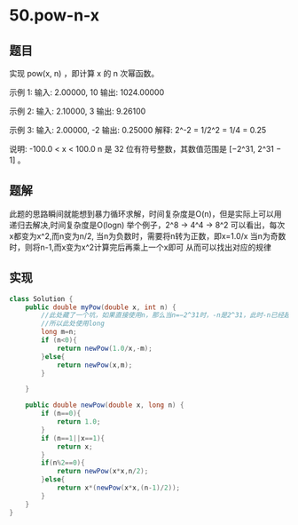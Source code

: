 # 50.pow-n-x
## 题目
实现 pow(x, n) ，即计算 x 的 n 次幂函数。

示例 1:
输入: 2.00000, 10
输出: 1024.00000

示例 2:
输入: 2.10000, 3
输出: 9.26100

示例 3:
输入: 2.00000, -2
输出: 0.25000
解释: 2^-2 = 1/2^2 = 1/4 = 0.25

说明:
-100.0 < x < 100.0
n 是 32 位有符号整数，其数值范围是 [−2^31, 2^31 − 1] 。

## 题解
此题的思路瞬间就能想到暴力循环求解，时间复杂度是O(n)，但是实际上可以用递归去解决,时间复杂度是O(logn)
举个例子，2^8 -> 4^4 -> 8^2
可以看出，每次x都变为x^2,而n变为n/2,
当n为负数时，需要将n转为正数，即x=1.0/x
当n为奇数时，则将n-1,而x变为x^2计算完后再乘上一个x即可
从而可以找出对应的规律

## 实现
```java
class Solution {
    public double myPow(double x, int n) {
        //此处藏了一个坑，如果直接使用n，那么当n=−2^31时，-n是2^31，此时-n已经超出int的取值范围了
        //所以此处使用long
        long m=n;
        if (n<0){
            return newPow(1.0/x,-m);
        }else{
            return newPow(x,m);
        }

    }

    public double newPow(double x, long n) {
        if (n==0){
            return 1.0;
        }
        if (n==1||x==1){
            return x;
        }
        if(n%2==0){
            return newPow(x*x,n/2);
        }else{
            return x*(newPow(x*x,(n-1)/2));
        }
    }
}
```
